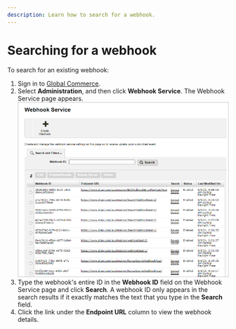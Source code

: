 ```yaml
---
description: Learn how to search for a webhook.
---
```


# Searching for a webhook

To search for an existing webhook:

1. Sign in to [Global Commerce](https://gc.digitalriver.com/gc/ent/login.do).
2. Select **Administration**, and then click **Webhook Service**. The Webhook Service page appears.\
   &#x20;<img src="../../.gitbook/assets/Webhook-Service (1).png" alt="" data-size="original">
3. Type the webhook's entire ID in the **Webhook ID** field on the Webhook Service page and click **Search**. A webhook ID only appears in the search results if it exactly matches the text that you type in the **Search** field.
4. Click the link under the **Endpoint URL** column to view the webhook details.
